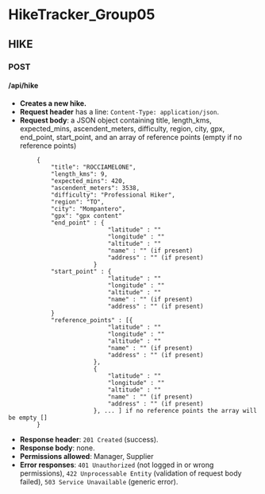 # HikeTracker_Group05

## HIKE

### POST


#### **/api/hike**
- **Creates a new hike.**
- **Request header** has a line: `Content-Type: application/json`.
- **Request body**: a JSON object containing title, length_kms, expected_mins, ascendent_meters, difficulty, region, 
                city, gpx,  end_point, start_point, and an array of reference points (empty if no reference points)

```
        {
            "title": "ROCCIAMELONE",
            "length_kms": 9,
            "expected_mins": 420,
            "ascendent_meters": 3538,
            "difficulty": "Professional Hiker",
            "region": "TO",
            "city": "Mompantero",
            "gpx": "gpx content"
            "end_point" : {
                            "latitude" : ""
                            "longitude" : ""
                            "altitude" : ""
                            "name" : "" (if present)
                            "address" : "" (if present)
                        }
            "start_point" : {
                            "latitude" : ""
                            "longitude" : ""
                            "altitude" : ""
                            "name" : "" (if present)
                            "address" : "" (if present)
            }
            "reference_points" : [{
                            "latitude" : ""
                            "longitude" : ""
                            "altitude" : ""
                            "name" : "" (if present)
                            "address" : "" (if present)
                        }, 
                        {
                            "latitude" : ""
                            "longitude" : ""
                            "altitude" : ""
                            "name" : "" (if present)
                            "address" : "" (if present)
                        }, ... ] if no reference points the array will be empty []
        }       
```

- **Response header**:  `201 Created` (success). 
- **Response body**: none.
- **Permissions allowed**:  Manager, Supplier
- **Error responses**: `401 Unauthorized` (not logged in or wrong permissions), `422 Unprocessable Entity` (validation of request body failed), `503 Service Unavailable` (generic error).

